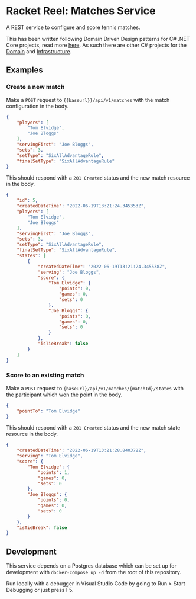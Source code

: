 # Racket Reel: Matches Service

A REST service to configure and score tennis matches.

This has been written following Domain Driven Design patterns for C# .NET Core projects, read more [here](https://docs.microsoft.com/en-us/dotnet/architecture/microservices/microservice-ddd-cqrs-patterns/ddd-oriented-microservice). As such there are other C# projects for the [Domain](../Matches.Domain/) and [Infrastructure](../Matches.Infrastructure/).

## Examples

### Create a new match

Make a `POST` request to `{{baseurl}}/api/v1/matches` with the match configuration in the body.

```json
{
	"players": [
		"Tom Elvidge",
		"Joe Bloggs"
	],
	"servingFirst": "Joe Bloggs",
	"sets": 3,
	"setType": "SixAllAdvantageRule",
	"finalSetType": "SixAllAdvantageRule"
}
```

This should respond with a `201 Created` status and the new match resource in the body.

```json
{
    "id": 5,
    "createdDateTime": "2022-06-19T13:21:24.345353Z",
    "players": [
        "Tom Elvidge",
        "Joe Bloggs"
    ],
    "servingFirst": "Joe Bloggs",
    "sets": 3,
    "setType": "SixAllAdvantageRule",
    "finalSetType": "SixAllAdvantageRule",
    "states": [
        {
            "createdDateTime": "2022-06-19T13:21:24.345538Z",
            "serving": "Joe Bloggs",
            "score": {
                "Tom Elvidge": {
                    "points": 0,
                    "games": 0,
                    "sets": 0
                },
                "Joe Bloggs": {
                    "points": 0,
                    "games": 0,
                    "sets": 0
                }
            },
            "isTieBreak": false
        }
    ]
}
```

### Score to an existing match

Make a `POST` request to `{baseUrl}/api/v1/matches/{matchId}/states` with the participant which won the point in the body.

```json
{
    "pointTo": "Tom Elvidge"
}
```

This should respond with a `201 Created` status and the new match state resource in the body.

```json
{
    "createdDateTime": "2022-06-19T13:21:28.840372Z",
    "serving": "Tom Elvidge",
    "score": {
        "Tom Elvidge": {
            "points": 1,
            "games": 0,
            "sets": 0
        },
        "Joe Bloggs": {
            "points": 0,
            "games": 0,
            "sets": 0
        }
    },
    "isTieBreak": false
}
```

## Development

This service depends on a Postgres database which can be set up for development with `docker-compose up -d` from the root of this repository.

Run locally with a debugger in Visual Studio Code by going to Run > Start Debugging or just press F5.
